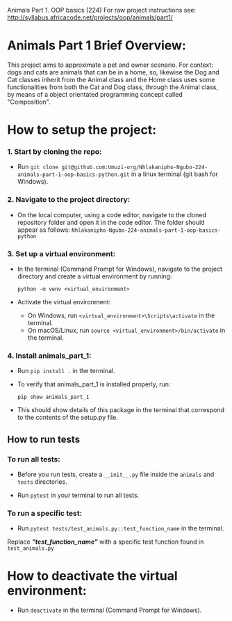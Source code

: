 Animals Part 1. OOP basics (224)
For raw project instructions see: http://syllabus.africacode.net/projects/oop/animals/part1/

# Animals Part 1 Brief Overview:

This project aims to approximate a pet and owner scenario. For context: dogs and cats are animals that can be in a home, so, likewise the Dog and Cat classes inherit from the Animal class and the Home class uses some functionalities from both the Cat and Dog class, through the Animal class, by means of a object orientated programming concept called "Composition".

# How to setup the project:

### 1. Start by cloning the repo:

- Run `git clone git@github.com:Umuzi-org/Nhlakanipho-Ngubo-224-animals-part-1-oop-basics-python.git` in a linux terminal (git bash for Windows).

### 2. Navigate to the project directory:

- On the local computer, using a code editor, navigate to the cloned repository folder and open it in the code editor. The folder should appear as follows: `Nhlakanipho-Ngubo-224-animals-part-1-oop-basics-python`

### 3. Set up a virtual environment:

- In the terminal (Command Prompt for Windows), navigate to the project directory and create a virtual environment by running:

  `python -m venv <virtual_environment>`

- Activate the virtual environment:
  - On Windows, run `<virtual_environment>\Scripts\activate` in the terminal.
  - On macOS/Linux, run `source <virtual_environment>/bin/activate` in the terminal.

### 4. Install animals_part_1:

- Run `pip install .` in the terminal.

- To verify that animals_part_1 is installed properly, run:

  `pip show animals_part_1`

- This should show details of this package in the terminal that correspond to the contents of the setup.py file.

## How to run tests

### To run all tests:

- Before you run tests, create a `__init__.py` file inside the `animals` and `tests` directories.

- Run `pytest` in your terminal to run all tests.

### To run a specific test:

- Run `pytest tests/test_animals.py::test_function_name` in the terminal.

Replace **_"test_function_name"_** with a specific test function found in `test_animals.py`

# How to deactivate the virtual environment:

- Run `deactivate` in the terminal (Command Prompt for Windows).
